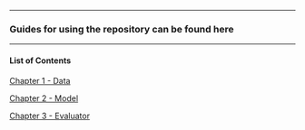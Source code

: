 
---

### Guides for using the repository can be found here

---

#### List of Contents

[Chapter 1 - Data](https://github.com/behzadhaki/VariationalMonotonicGrooveTransformer/tree/main/documentation/chapter1_Data/README.md)

[Chapter 2 - Model](https://github.com/behzadhaki/VariationalMonotonicGrooveTransformer/tree/main/documentation/chapter2_Model/README.md)

[Chapter 3 - Evaluator](https://github.com/behzadhaki/VariationalMonotonicGrooveTransformer/tree/main/documentation/chapter3_Evaluator/README.md)
